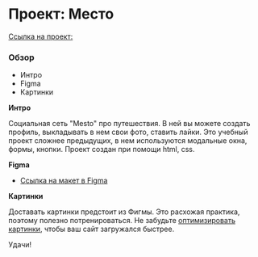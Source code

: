 # Проект: Место

[Ссылка на проект:]()

### Обзор

* Интро
* Figma
* Картинки

**Интро**

Социальная сеть "Mesto" про путешествия. В ней вы можете создать профиль, выкладывать в нем свои фото, ставить лайки.
Это учебный проект сложнее предыдущих, в нем используются модальные окна, формы, кнопки. Проект создан при помощи html, css.

**Figma**

* [Ссылка на макет в Figma](https://www.figma.com/file/2cn9N9jSkmxD84oJik7xL7/JavaScript.-Sprint-4?node-id=0%3A1)

**Картинки**

Доставать картинки предстоит из Фигмы. Это расхожая практика, поэтому полезно потренироваться.
Не забудьте [оптимизировать картинки](https://tinypng.com/), чтобы ваш сайт загружался быстрее.

Удачи!
